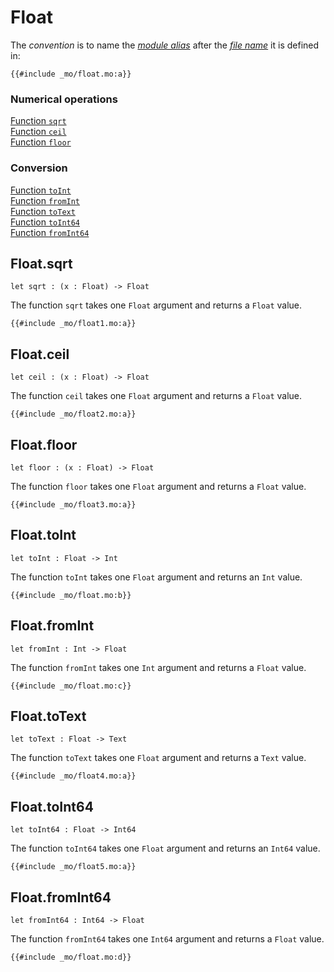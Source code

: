 
# Float
The *convention* is to name the [*module alias*](/common-programming-concepts/modules.html#imports) after the [*file name*](/common-programming-concepts/modules.html#imports) it is defined in:
```motoko
{{#include _mo/float.mo:a}}
```

### Numerical operations
[Function `sqrt`](#floatsqrt)  
[Function `ceil`](#floatceil)  
[Function `floor`](#floatfloor)  

### Conversion
[Function `toInt`](#floattoint)   
[Function `fromInt`](#floatfromint)  
[Function `toText`](#floattotext)  
[Function `toInt64`](#floattoint64)  
[Function `fromInt64`](#floatfromint642)  

<!-- ### Formatting
[Function `format`](#floatformat)   -->

## Float.sqrt
```motoko
let sqrt : (x : Float) -> Float
```

The function `sqrt` takes one `Float` argument and returns a `Float` value. 
```motoko
{{#include _mo/float1.mo:a}}
```

## Float.ceil
```motoko
let ceil : (x : Float) -> Float
```

The function `ceil` takes one `Float` argument and returns a `Float` value. 
```motoko
{{#include _mo/float2.mo:a}}
```

## Float.floor
```motoko
let floor : (x : Float) -> Float
```

The function `floor` takes one `Float` argument and returns a `Float` value. 
```motoko
{{#include _mo/float3.mo:a}}
```

## Float.toInt
```motoko
let toInt : Float -> Int
```

The function `toInt` takes one `Float` argument and returns an `Int` value. 
```motoko
{{#include _mo/float.mo:b}}
```
## Float.fromInt
```motoko
let fromInt : Int -> Float
```

The function `fromInt` takes one `Int` argument and returns a `Float` value. 
```motoko
{{#include _mo/float.mo:c}}
```

## Float.toText
```motoko
let toText : Float -> Text
```

The function `toText` takes one `Float` argument and returns a `Text` value. 
```motoko
{{#include _mo/float4.mo:a}}
```

## Float.toInt64
```motoko
let toInt64 : Float -> Int64
```

The function `toInt64` takes one `Float` argument and returns an `Int64` value. 
```motoko
{{#include _mo/float5.mo:a}}
```

## Float.fromInt64
```motoko
let fromInt64 : Int64 -> Float
```

The function `fromInt64` takes one `Int64` argument and returns a `Float` value. 
```motoko
{{#include _mo/float.mo:d}}
```

<!-- ## Float.format
```motoko
func format(fmt : {#fix : Nat8; #exp : Nat8; #gen : Nat8; #hex : Nat8; #exact}, x : Float) : Text
```

The function `format` takes two argument and returns a `Text` value. 
```motoko
{{#include _mo/float6.mo:a}}
``` -->
